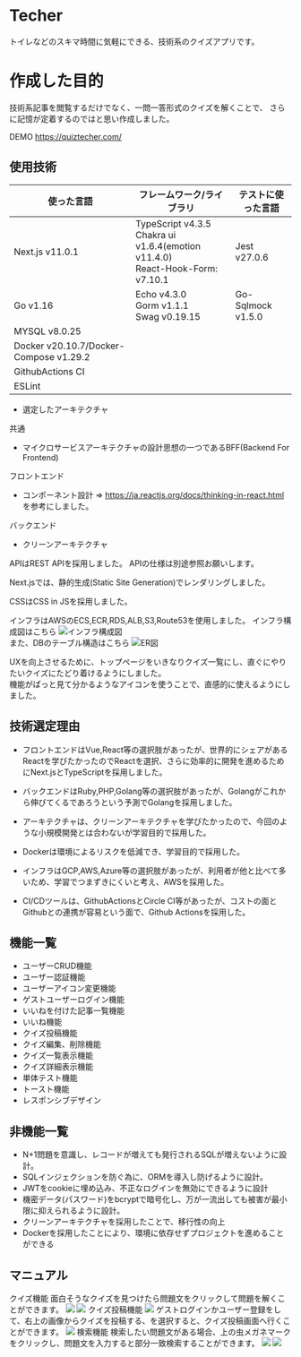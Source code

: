# Techer
トイレなどのスキマ時間に気軽にできる、技術系のクイズアプリです。
# 作成した目的
技術系記事を閲覧するだけでなく、一問一答形式のクイズを解くことで、
さらに記憶が定着するのではと思い作成しました。

DEMO https://quiztecher.com/

## 使用技術
|使った言語|フレームワーク/ライブラリ|テストに使った言語|
|----|----|----|
|Next.js v11.0.1|TypeScript v4.3.5<br>Chakra ui v1.6.4(emotion v11.4.0)<br>React-Hook-Form: v7.10.1|Jest v27.0.6|
|Go v1.16|Echo v4.3.0<br>Gorm v1.1.1<br>Swag v0.19.15|Go-Sqlmock v1.5.0|
|MYSQL v8.0.25|||
|Docker v20.10.7/Docker-Compose v1.29.2|||
|GithubActions CI|||
|ESLint|||

- 選定したアーキテクチャ

共通
- マイクロサービスアーキテクチャの設計思想の一つであるBFF(Backend For Frontend)

フロントエンド
- コンポーネント設計 => https://ja.reactjs.org/docs/thinking-in-react.html
を参考にしました。

バックエンド
- クリーンアーキテクチャ

APIはREST APIを採用しました。
APIの仕様は別途参照お願いします。

Next.jsでは、静的生成(Static Site Generation)でレンダリングしました。

CSSはCSS in JSを採用しました。

インフラはAWSのECS,ECR,RDS,ALB,S3,Route53を使用しました。
インフラ構成図はこちら
![インフラ構成図](https://gyazo.com/6d62996f8b079ee256762ccb39b6d379.png"インフラ構成図")
<br>また、DBのテーブル構造はこちら 
![ER図](https://gyazo.com/ad4c7f3e841f0c6a865103adeb9929ae.png"ER図")

UXを向上させるために、トップページをいきなりクイズ一覧にし、直ぐにやりたいクイズにたどり着けるようにしました。<br>
機能がぱっと見て分かるようなアイコンを使うことで、直感的に使えるようにしました。

## 技術選定理由
- フロントエンドはVue,React等の選択肢があったが、世界的にシェアがあるReactを学びたかったのでReactを選択、さらに効率的に開発を進めるためにNext.jsとTypeScriptを採用しました。

- バックエンドはRuby,PHP,Golang等の選択肢があったが、Golangがこれから伸びてくるであろうという予測でGolangを採用しました。

- アーキテクチャは、クリーンアーキテクチャを学びたかったので、今回のような小規模開発とは合わないが学習目的で採用した。

- Dockerは環境によるリスクを低減でき、学習目的で採用した。

- インフラはGCP,AWS,Azure等の選択肢があったが、利用者が他と比べて多いため、学習でつまずきにくいと考え、AWSを採用した。

- CI/CDツールは、GithubActionsとCircle CI等があったが、コストの面とGithubとの連携が容易という面で、Github Actionsを採用した。
## 機能一覧
- ユーザーCRUD機能
- ユーザー認証機能
- ユーザーアイコン変更機能
- ゲストユーザーログイン機能
- いいねを付けた記事一覧機能
- いいね機能
- クイズ投稿機能
- クイズ編集、削除機能
- クイズ一覧表示機能
- クイズ詳細表示機能
- 単体テスト機能
- トースト機能
- レスポンシブデザイン
## 非機能一覧
- N+1問題を意識し、レコードが増えても発行されるSQLが増えないように設計。
- SQLインジェクションを防ぐ為に、ORMを導入し防げるように設計。
- JWTをcookieに埋め込み、不正なログインを無効にできるように設計
- 機密データ(パスワード)をbcryptで暗号化し、万が一流出しても被害が最小限に抑えられるように設計。
- クリーンアーキテクチャを採用したことで、移行性の向上
- Dockerを採用したことにより、環境に依存せずプロジェクトを進めることができる
## マニュアル
クイズ機能
面白そうなクイズを見つけたら問題文をクリックして問題を解くことができます。
![](https://gyazo.com/aa2f09c4b8c9b41d10f156907d9e0c08.png)
![](https://gyazo.com/9a40458472487dbd6fe73167d811c2d1.png)
クイズ投稿機能
![](https://gyazo.com/aa2f09c4b8c9b41d10f156907d9e0c08.png)
ゲストログインかユーザー登録をして、右上の画像からクイズを投稿する、を選択すると、クイズ投稿画面へ行くことができます。
![](https://gyazo.com/036cb1d0532efd7b66e76872b625dde1.png)
検索機能
検索したい問題文がある場合、上の虫メガネマークをクリックし、問題文を入力すると部分一致検索することができます。
![](https://gyazo.com/6bded4300988277c4f69b619556706fd.png)
![](https://gyazo.com/2a28bd4264a8913c7dab4daedbd8fe59.png)